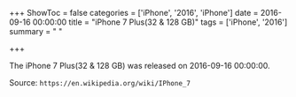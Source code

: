 +++
ShowToc = false
categories = ['iPhone', '2016', 'iPhone']
date = 2016-09-16 00:00:00
title = "iPhone 7 Plus(32 & 128 GB)"
tags = ['iPhone', '2016']
summary = " "

+++

The iPhone 7 Plus(32 & 128 GB) was released on 2016-09-16 00:00:00.

Source: `https://en.wikipedia.org/wiki/IPhone_7`


